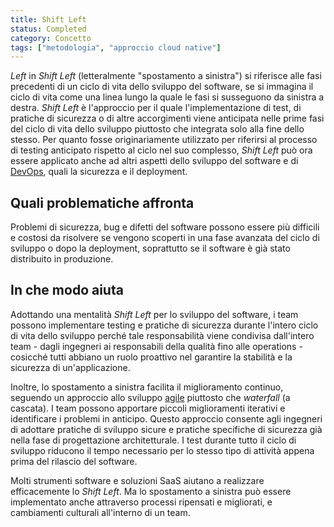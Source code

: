 ```yaml
---
title: Shift Left
status: Completed
category: Concetto
tags: ["metodologia", "approccio cloud native"]
---
```




_Left_ in _Shift Left_ (letteralmente "spostamento a sinistra") si riferisce alle fasi precedenti di un ciclo di vita dello sviluppo del software, se si immagina il ciclo di vita come una linea lungo la quale le fasi si susseguono da sinistra a destra.
_Shift Left_ è l'approccio per il quale l'implementazione di test, di pratiche di sicurezza o di altre accorgimenti viene anticipata nelle prime fasi del ciclo di vita dello sviluppo piuttosto che integrata solo alla fine dello stesso.
Per quanto fosse originariamente utilizzato per riferirsi al processo di testing anticipato rispetto al ciclo nel suo complesso, _Shift Left_ può ora essere applicato anche ad altri aspetti dello sviluppo del software e di [DevOps](/it/devops/), quali la sicurezza e il deployment. 

## Quali problematiche affronta

Problemi di sicurezza, bug e difetti del software possono essere più difficili e costosi da risolvere se vengono scoperti in una fase avanzata del ciclo di sviluppo o dopo la deployment, soprattutto se il software è già stato distribuito in produzione.

## In che modo aiuta

Adottando una mentalità _Shift Left_ per lo sviluppo del software, i team possono implementare testing e pratiche di sicurezza durante l'intero ciclo di vita dello sviluppo perché tale responsabilità viene condivisa dall'intero team - dagli ingegneri ai responsabili della qualità fino alle operations - cosicché tutti abbiano un ruolo proattivo nel garantire la stabilità e la sicurezza di un'applicazione.

Inoltre, lo spostamento a sinistra facilita il miglioramento continuo, seguendo un approccio allo sviluppo [agile](/it/agile-software-development/) piuttosto che _waterfall_ (a cascata).
I team possono apportare piccoli miglioramenti iterativi e identificare i problemi in anticipo. Questo approccio consente agli ingegneri di adottare pratiche di sviluppo sicure e pratiche specifiche di sicurezza già nella fase di progettazione architetturale.
I test durante tutto il ciclo di sviluppo riducono il tempo necessario per lo stesso tipo di attività appena prima del rilascio del software.

Molti strumenti software e soluzioni SaaS aiutano a realizzare efficacemente lo _Shift Left_. Ma lo spostamento a sinistra può essere implementato anche attraverso processi ripensati e migliorati, e cambiamenti culturali all'interno di un team.
